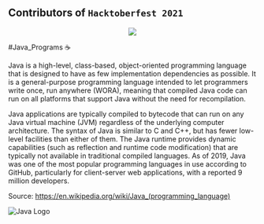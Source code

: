 ## Contributors of `Hacktoberfest 2021`

<div align="center">

<a href="https://github.com/jvm-coder/Hacktoberfest2022_aakash/graphs/contributors">
  <img src="https://contrib.rocks/image?repo=jvm-coder/Hacktoberfest2022_aakash" />
</a>
  
</div>


#Java_Programs :coffee:

Java is a high-level, class-based, object-oriented programming language that is designed
to have as few implementation dependencies as possible. It is a general-purpose programming
language intended to let programmers write once, run anywhere (WORA), meaning that
compiled Java code can run on all platforms that support Java without the need for recompilation.

Java applications are typically compiled to bytecode that can run on any Java virtual
machine (JVM) regardless of the underlying computer architecture. The syntax of Java is similar
to C and C++, but has fewer low-level facilities than either of them. The Java runtime provides
dynamic capabilities (such as reflection and runtime code modification) that are typically not
available in traditional compiled languages. As of 2019, Java was one of the most popular
programming languages in use according to GitHub, particularly for client-server web
applications, with a reported 9 million developers.

Source: https://en.wikipedia.org/wiki/Java_(programming_language)

![Java Logo](https://upload.wikimedia.org/wikipedia/en/3/30/Java_programming_language_logo.svg)
